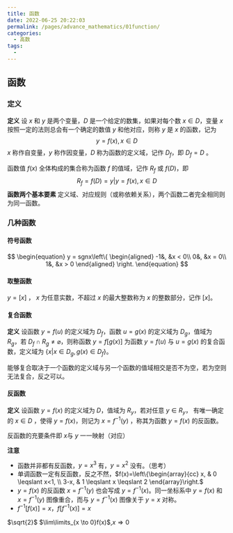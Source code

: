 ```yaml
---
title: 函数
date: 2022-06-25 20:22:03
permalink: /pages/advance_mathematics/01function/
categories:
  - 高数
tags:
  - 
---
```

## 函数

### 定义

**定义** 设 $x$ 和 $y$ 是两个变量，$D$ 是一个给定的数集，如果对每个数 $x \in D$，变量 $x$ 按照一定的法则总会有一个确定的数值 $y$ 和他对应，则称 $y$ 是 $x$ 的函数，记为 
$$
y = f(x),x \in D
$$
$x$ 称作自变量，$y$ 称作因变量，$D$ 称为函数的定义域，记作 $D_f$，即 $D_f = D$ 。

函数值 $f(x)$ 全体构成的集合称为函数 $f$ 的值域，记作 $R_f$ 或 $f(D)$，即
$$
R_f = f(D) = {y|y = f(x),x \in D}
$$
**函数两个基本要素** 定义域、对应规则（或称依赖关系），两个函数二者完全相同则为同一函数。

### 几种函数

#### 符号函数

$$
\begin{equation}
y = sgnx\left\{
\begin{aligned}
-1&, &x < 0\\
 0&, &x = 0\\
 1&, &x > 0
\end{aligned}
\right.
\end{equation}
$$

#### 取整函数

$y = [x]$ ， $x$ 为任意实数，不超过 $x$ 的最大整数称为 $x$ 的整数部分，记作 $[x]$。

#### 复合函数

**定义** 设函数 $y=f(u)$ 的定义域为 $D_f$，函数 $u = g(x)$ 的定义域为 $D_g$，值域为 $R_g$，若 $D_f  \cap R_g \neq \varnothing$，则称函数 $y=f[g(x)]$ 为函数 $y=f(u)$ 与 $u = g(x)$ 的复合函数，定义域为 $\{x|x \in D_g,g(x) \in D_f\}$。

能够复合取决于一个函数的定义域与另一个函数的值域相交是否不为空，若为空则无法复合，反之可以。

#### 反函数

**定义** 设函数 $y = f(x)$ 的定义域为  $D$，值域为 $R_y$，若对任意 $y \in R_y$， 有唯一确定的 $x \in D$ ，使得 $y = f(x)$，则记为 $x=f^{-1}(y)$ ，称其为函数 $y = f(x)$ 的反函数。

反函数的充要条件即 $x$与 $y$ 一一映射（对应）

**注意**

- 函数并非都有反函数，$y = x^3$ 有，$y = x^2$ 没有。（思考）
- 单调函数一定有反函数，反之不然，$f(x)=\left\{\begin{array}{cc}
  x, & 0 \leqslant x<1, \\
  3-x, & 1 \leqslant x \leqslant 2
  \end{array}\right.$
- $y = f(x)$ 的反函数 $x = f^{-1}(y)$ 也会写成 $y=f^{-1}(x)$。同一坐标系中 $y = f(x)$ 和  $x = f^{-1}(y)$ 图像重合，而与 $y=f^{-1}(x)$ 图像关于 $y = x$ 对称。
- $f^{-1}[f(x)] = x，f[f^{-1}(x)]=x$

$\sqrt{2}$
$\lim\limits_{x \to 0}f(x)$,$x \Rightarrow 0$
